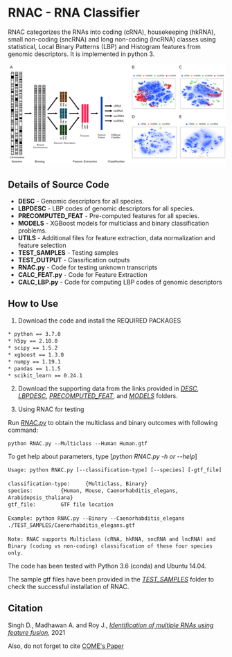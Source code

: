 # RNAC - RNA Classifier

RNAC categorizes the RNAs into coding (cRNA), housekeeping (hkRNA), small non-coding (sncRNA) and long non-coding (lncRNA) classes using statistical, Local Binary Patterns (LBP) and Histogram features from genomic descriptors. It is implemented in python 3.

![Image](main.png "icon")


Details of Source Code
-------------------------
* **DESC** - Genomic descriptors for all species.
* **LBPDESC** - LBP codes of genomic descriptors for all species.
* **PRECOMPUTED_FEAT** - Pre-computed features for all species.
* **MODELS** - XGBoost models for multiclass and binary classification problems.
* **UTILS** - Additional files for feature extraction, data normalization and feature selection
* **TEST_SAMPLES** - Testing samples
* **TEST_OUTPUT** - Classification outputs
* **RNAC.py** - Code for testing unknown transcripts
* **CALC_FEAT.py** - Code for Feature Extraction
* **CALC_LBP.py** - Code for computing LBP codes of genomic descriptors

How to Use
-----------

1. Download the code and install the REQUIRED PACKAGES
```
* python == 3.7.0
* h5py == 2.10.0
* scipy == 1.5.2
* xgboost == 1.3.0
* numpy == 1.19.1
* pandas == 1.1.5
* scikit_learn == 0.24.1
```
2. Download the supporting data from the links provided in [*DESC*](https://github.com/cbl-nabi/RNAC/tree/main/DESC), [*LBPDESC*](https://github.com/cbl-nabi/RNAC/tree/main/LBPDESC), [*PRECOMPUTED_FEAT*](https://github.com/cbl-nabi/RNAC/tree/main/PRECOMPUTED_FEAT), and [*MODELS*](https://github.com/cbl-nabi/RNAC/tree/main/MODELS) folders.

3. Using RNAC for testing

Run [*RNAC.py*](https://github.com/cbl-nabi/RNAC/blob/main/RNAC.py) to obtain the multiclass and binary outcomes with following command:
```
python RNAC.py --Multiclass --Human Human.gtf
```
To get help about parameters, type [*python RNAC.py -h or --help*]
```
Usage: python RNAC.py [--classification-type] [--species] [-gtf_file]

classification-type: 	 {Multiclass, Binary}
species: 		 {Human, Mouse, Caenorhabditis_elegans, Arabidopsis_thaliana}
gtf_file: 		 GTF file location

Example: python RNAC.py --Binary --Caenorhabditis_elegans ./TEST_SAMPLES/Caenorhabditis_elegans.gtf

Note: RNAC supports Multiclass (cRNA, hkRNA, sncRNA and lncRNA) and Binary (coding vs non-coding) classification of these four species only.
```
The code has been tested with Python 3.6 (conda) and Ubuntu 14.04.

The sample gtf files have been provided in the [*TEST_SAMPLES*](https://github.com/cbl-nabi/RNAC/tree/main/TEST_SAMPLES) folder to check the successful installation of RNAC.

Citation
-----------
Singh D., Madhawan A. and Roy J., *[Identification of multiple RNAs using feature fusion](https://doi.org/10.1093/bib/bbab178)*, 2021 

Also, do not forget to cite [COME's Paper](https://academic.oup.com/nar/article/45/1/e2/2871107)
